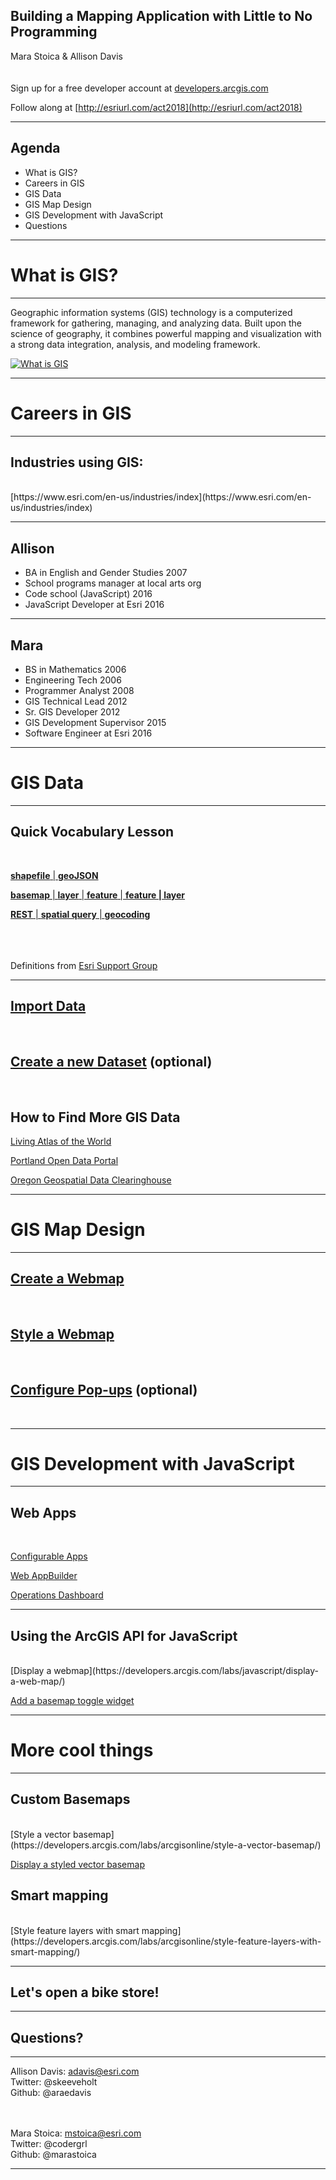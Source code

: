 <!-- .slide: class="title" -->

## Building a Mapping Application with Little to No Programming
Mara Stoica & Allison Davis
<br><br><br>
Sign up for a free developer account at [developers.arcgis.com](http://developers.arcgis.com)

Follow along at [http://esriurl.com/act2018](http://esriurl.com/act2018)

---

<!-- .slide: class="agenda" -->

## Agenda

- What is GIS?
- Careers in GIS
- GIS Data
- GIS Map Design
- GIS Development with JavaScript
- Questions

---

<!-- .slide: class="section" -->

# What is GIS?

---

Geographic information systems (GIS) technology is a computerized framework for gathering, managing, and analyzing data. Built upon the science of geography, it combines powerful mapping and visualization with a strong data integration, analysis, and modeling framework.

[![What is GIS](https://img.youtube.com/vi/LHDCRjAxpI0/0.jpg)](https://www.youtube.com/watch?v=LHDCRjAxpI0)

---

<!-- .slide: class="section" -->

# Careers in GIS

---

## Industries using GIS:
<br>
[https://www.esri.com/en-us/industries/index](https://www.esri.com/en-us/industries/index)

---

## Allison

- BA in English and Gender Studies 2007
- School programs manager at local arts org
- Code school (JavaScript) 2016
- JavaScript Developer at Esri 2016

---

## Mara

- BS in Mathematics 2006
- Engineering Tech 2006
- Programmer Analyst 2008
- GIS Technical Lead 2012
- Sr. GIS Developer 2012
- GIS Development Supervisor 2015
- Software Engineer at Esri 2016

---

<!-- .slide: class="section" -->

# GIS Data

---

## Quick Vocabulary Lesson
<br>

[**shapefile** | **geoJSON**](https://github.com/marastoica/presentations/blob/master/2018-ACT-W-PDX/actwpdx/definitions.md)

[**basemap** | **layer** | **feature** | **feature | layer**](https://github.com/marastoica/presentations/blob/master/2018-ACT-W-PDX/actwpdx/definitions.md)

[**REST** | **spatial query** | **geocoding**](https://github.com/marastoica/presentations/blob/master/2018-ACT-W-PDX/actwpdx/definitions.md)

<br><br><br>
Definitions from [Esri Support Group](https://support.esri.com/en/other-resources/gis-dictionary)

---

## [Import Data](https://developers.arcgis.com/labs/arcgisonline/import-data/)
<br>

## [Create a new Dataset](https://developers.arcgis.com/labs/arcgisonline/create-a-new-dataset/) (optional)
<br>

## How to Find More GIS Data

[Living Atlas of the World](https://livingatlas.arcgis.com/en/)

[Portland Open Data Portal](http://gis-pdx.opendata.arcgis.com/) 

[Oregon Geospatial Data Clearinghouse](https://www.oregon.gov/geo/Pages/sdlibrary.aspx)

---

<!-- .slide: class="section" -->

# GIS Map Design

---

## [Create a Webmap](https://developers.arcgis.com/labs/arcgisonline/create-a-web-map/)
<br>

## [Style a Webmap](https://developers.arcgis.com/labs/arcgisonline/style-a-web-map/)
<br>

## [Configure Pop-ups](https://developers.arcgis.com/labs/arcgisonline/configure-pop-ups/) (optional)
<br>

---

<!-- .slide: class="section" -->

# GIS Development with JavaScript

---

## Web Apps
<br>

[Configurable Apps](http://www.esri.com/software/configurable-apps)

[Web AppBuilder](https://doc.arcgis.com/en/web-appbuilder/)

[Operations Dashboard](https://doc.arcgis.com/en/operations-dashboard/)

---

## Using the ArcGIS API for JavaScript
<br>
[Display a webmap](https://developers.arcgis.com/labs/javascript/display-a-web-map/)

[Add a basemap toggle widget](https://developers.arcgis.com/javascript/latest/sample-code/intro-widgets/)

---

<!-- .slide: class="section" -->

# More cool things

---

## Custom Basemaps
<br>
[Style a vector basemap](https://developers.arcgis.com/labs/arcgisonline/style-a-vector-basemap/)

[Display a styled vector basemap](https://developers.arcgis.com/labs/javascript/display-a-styled-vector-basemap/)
<br>

## Smart mapping
<br>
[Style feature layers with smart mapping](https://developers.arcgis.com/labs/arcgisonline/style-feature-layers-with-smart-mapping/)

---

<!-- .slide: class="questions" -->

## Let's open a bike store!

---

<!-- .slide: class="questions" -->

## Questions?

---

<!-- .slide: class="agenda" -->


Allison Davis: adavis@esri.com<br>
Twitter: @skeeveholt<br>
Github: @araedavis

<br><br>
Mara Stoica: mstoica@esri.com <br>
Twitter: @codergrl<br>
Github: @marastoica

---

<!-- .slide: class="end" -->
